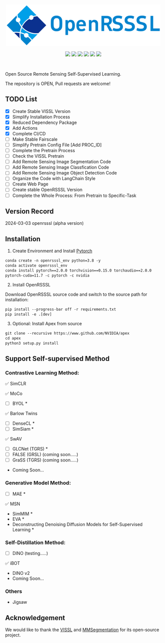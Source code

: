 <p align="center">
    <img src="docs/OpenRSSSL.png" width="500" />
</p>

<p align="center">
    <a href="https://pytorch.org/get-started/previous-versions/"><img src="https://img.shields.io/badge/python-3.8~3.9-red"></a>
    <a href="https://pytorch.org/get-started/previous-versions/"><img src="https://img.shields.io/badge/pytorch-2.0-blue"></a>
    <a href="https://developer.nvidia.com/cuda-downloads"><img src="https://img.shields.io/badge/cuda-11.7~11.8-orange"></a>
    <a href="https://github.com/facebookresearch/vissl"><img src="https://img.shields.io/badge/vissl-0.1.5-yellow"></a>
    <a href="https://github.com/open-mmlab/mmsegmentation"><img src="https://img.shields.io/badge/mmseg-red"></a>
    <a href="https://img.shields.io/github/license/Vaczzy/OpenRSSSL"><img src="https://img.shields.io/badge/License-MIT-green.svg"></a>
</p>
<br>

Open Source Remote Sensing Self-Supervised Learning.

The repository is OPEN, Pull requests are welcome!

## TODO List

- [x] Create Stable VISSL Version
- [x] Simplify Installation Process
- [x] Reduced Dependency Package
- [x] Add Actions
- [x] Complete CI/CD
- [ ] Make Stable Fairscale
- [ ] Simplify Pretrain Config File [Add PROC_ID]
- [ ] Complete the Pretrain Process
- [ ] Check the VISSL Pretrain
- [ ] Add Remote Sensing Image Segmentation Code
- [ ] Add Remote Sensing Image Classfication Code
- [ ] Add Remote Sensing Image Object Detection Code
- [ ] Organize the Code with LangChain Style
- [ ] Create Web Page
- [ ] Create stable OpenRSSSL Version
- [ ] Complete the Whole Process: From Pretrain to Specific-Task

## Version Record
2024-03-03 openrsssl (alpha version)

## Installation

1. Create Environment and Install [Pytorch](https://pytorch.org/)
```
conda create -n openrsssl_env python=3.8 -y
conda activate openrsssl_env
conda install pytorch==2.0.0 torchvision==0.15.0 torchaudio==2.0.0 pytorch-cuda=11.7 -c pytorch -c nvidia
```
2. Install OpenRSSSL

Download OpenRSSSL source code and switch to the source path for installation:
```
pip install --progress-bar off -r requirements.txt
pip install -e .[dev]
```
3. Optional: Install Apex from source
```
git clone --recursive https://www.github.com/NVIDIA/apex
cd apex
python3 setup.py install
```

## Support Self-supervised Method
### Contrastive Learning Method:

:white_check_mark: SimCLR

:white_check_mark: MoCo
- [ ] BYOL *

:white_check_mark: Barlow Twins
- [ ] DenseCL *
- [ ] SimSiam *

:white_check_mark: SwAV
- [ ] GLCNet (TGRS) *
- [ ] FALSE (GRSL) (coming soon.....)
- [ ] GraSS (TGRS) (coming soon.....)
* Coming Soon...
### Generative Model Method:
- [ ] MAE *

:white_check_mark: MSN
* SimMIM *
* EVA *
* Deconstructing Denoising Diffusion Models for Self-Supervised Learning *

### Self-Distillation Method:
- [ ] DINO (testing.....)

:white_check_mark: iBOT
* DINO v2
* Coming Soon...
### Others
* Jigsaw

## Acknowledgement
We would like to thank the [VISSL](https://github.com/facebookresearch/vissl) and [MMSegmentation](https://github.com/open-mmlab/mmsegmentation) for its open-source project.